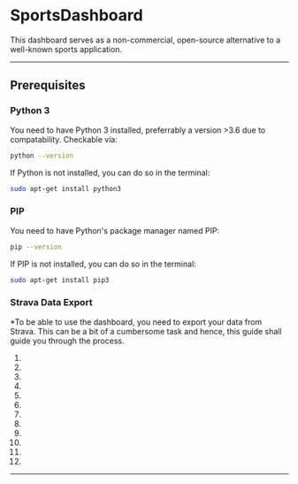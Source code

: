 # SportsDashboard
This dashboard serves as a non-commercial, open-source alternative to a well-known sports application.

---

## Prerequisites 

### Python 3 
You need to have Python 3 installed, preferrably a version >3.6 due to compatability.
Checkable via:
```bash
python --version
```
If Python is not installed, you can do so in the terminal:
```bash
sudo apt-get install python3
```

### PIP 
You need to have Python's package manager named PIP:
```bash
pip --version
```
If PIP is not installed, you can do so in the terminal:
```bash
sudo apt-get install pip3
```

### Strava Data Export 
*To be able to use the dashboard, you need to export your data from Strava. This can be a bit of a cumbersome task and hence, this guide shall guide you through the process. 

1.
2.
3. 
4.
5.
6.
7.
8.
9.
10.
11.
12.

---
